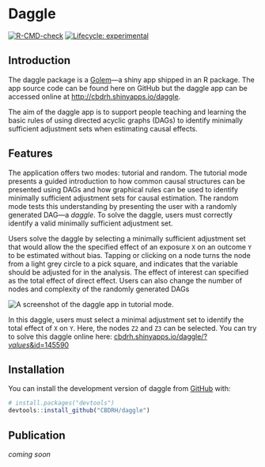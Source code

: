 
<!-- README.md is generated from README.Rmd. Please edit that file -->

# Daggle

<!-- badges: start -->

[![R-CMD-check](https://github.com/CBDRH/daggle/actions/workflows/check-release.yaml/badge.svg)](https://github.com/CBDRH/daggle/actions/workflows/check-release.yaml)
[![Lifecycle:
experimental](https://img.shields.io/badge/lifecycle-experimental-orange.svg)](https://lifecycle.r-lib.org/articles/stages.html#experimental)
<!-- [![Codecov test coverage](https://codecov.io/gh/CBDRH/daggle/branch/main/graph/badge.svg)](https://app.codecov.io/gh/CBDRH/daggle?branch=main) -->

<!-- badges: end -->

## Introduction

The daggle package is a [Golem](https://golemverse.org/)—a shiny app
shipped in an R package. The app source code can be found here on GitHub
but the daggle app can be accessed online at
<http://cbdrh.shinyapps.io/daggle>.

The aim of the daggle app is to support people teaching and learning the
basic rules of using directed acyclic graphs (DAGs) to identify
minimally sufficient adjustment sets when estimating causal effects.

## Features

The application offers two modes: tutorial and random. The tutorial mode
presents a guided introduction to how common causal structures can be
presented using DAGs and how graphical rules can be used to identify
minimally sufficient adjustment sets for causal estimation. The random
mode tests this understanding by presenting the user with a randomly
generated DAG—a *daggle*. To solve the daggle, users must correctly
identify a valid minimally sufficient adjustment set.

Users solve the daggle by selecting a minimally sufficient adjustment
set that would allow the the specified effect of an exposure `X` on an
outcome `Y` to be estimated without bias. Tapping or clicking on a node
turns the node from a light grey circle to a pick square, and indicates
that the variable should be adjusted for in the analysis. The effect of
interest can specified as the total effect of direct effect. Users can
also change the number of nodes and complexity of the randomly generated
DAGs

![A screenshot of the daggle app in tutorial
mode.](inst/app/www/daggle-example.png)

In this daggle, users must select a minimal adjustment set to identify
the total effect of `X` on `Y`. Here, the nodes `Z2` and `Z3` can be
selected. You can try to solve this daggle online here:
[cbdrh.shinyapps.io/daggle/?*values*&id=145590](https://cbdrh.shinyapps.io/daggle/?_values_&id=145590)

## Installation

You can install the development version of daggle from
[GitHub](https://github.com/) with:

``` r
# install.packages("devtools")
devtools::install_github("CBDRH/daggle")
```

## Publication

*coming soon*

